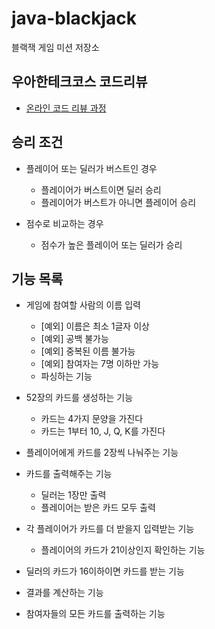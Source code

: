 # java-blackjack
블랙잭 게임 미션 저장소

## 우아한테크코스 코드리뷰
* [온라인 코드 리뷰 과정](https://github.com/woowacourse/woowacourse-docs/blob/master/maincourse/README.md)

## 승리 조건
- 플레이어 또는 딜러가 버스트인 경우
    - 플레이어가 버스트이면 딜러 승리
    - 플레이어가 버스트가 아니면 플레이어 승리
    
- 점수로 비교하는 경우
    - 점수가 높은 플레이어 또는 딜러가 승리

## 기능 목록

- 게임에 참여할 사람의 이름 입력
    - [예외] 이름은 최소 1글자 이상
    - [예외] 공백 불가능
    - [예외] 중복된 이름 불가능
    - [예외] 참여자는 7명 이하만 가능
    - 파싱하는 기능
    
- 52장의 카드를 생성하는 기능
    - 카드는 4가지 문양을 가진다
    - 카드는 1부터 10, J, Q, K를 가진다

- 플레이어에게 카드를 2장씩 나눠주는 기능

- 카드를 출력해주는 기능
    - 딜러는 1장만 출력
    - 플레이어는 받은 카드 모두 출력
    
- 각 플레이어가 카드를 더 받을지 입력받는 기능
    - 플레이어의 카드가 21이상인지 확인하는 기능
    
- 딜러의 카드가 16이하이면 카드를 받는 기능

- 결과를 계산하는 기능
- 참여자들의 모든 카드를 출력하는 기능